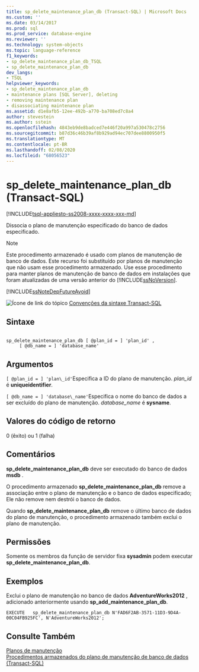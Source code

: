 ```yaml
---
title: sp_delete_maintenance_plan_db (Transact-SQL) | Microsoft Docs
ms.custom: ''
ms.date: 03/14/2017
ms.prod: sql
ms.prod_service: database-engine
ms.reviewer: ''
ms.technology: system-objects
ms.topic: language-reference
f1_keywords:
- sp_delete_maintenance_plan_db_TSQL
- sp_delete_maintenance_plan_db
dev_langs:
- TSQL
helpviewer_keywords:
- sp_delete_maintenance_plan_db
- maintenance plans [SQL Server], deleting
- removing maintenance plan
- disassociating maintenance plan
ms.assetid: d1e8afb5-12ee-492b-a770-ba708ed7c8a4
author: stevestein
ms.author: sstein
ms.openlocfilehash: 4843eb9de8badced7e446f20a997a530478c2756
ms.sourcegitcommit: b87d36c46b39af8b929ad94ec707dee8800950f5
ms.translationtype: MT
ms.contentlocale: pt-BR
ms.lasthandoff: 02/08/2020
ms.locfileid: "68056523"
---
```

# <a name="sp_delete_maintenance_plan_db-transact-sql"></a>sp_delete_maintenance_plan_db (Transact-SQL)
[!INCLUDE[tsql-appliesto-ss2008-xxxx-xxxx-xxx-md](../../includes/tsql-appliesto-ss2008-xxxx-xxxx-xxx-md.md)]

  Dissocia o plano de manutenção especificado do banco de dados especificado.  
  
> [!NOTE]  
>  Este procedimento armazenado é usado com planos de manutenção de banco de dados. Este recurso foi substituído por planos de manutenção que não usam esse procedimento armazenado. Use esse procedimento para manter planos de manutenção de banco de dados em instalações que foram atualizadas de uma versão anterior do [!INCLUDE[ssNoVersion](../../includes/ssnoversion-md.md)].  
  
 [!INCLUDE[ssNoteDepFutureAvoid](../../includes/ssnotedepfutureavoid-md.md)]  
  
 ![Ícone de link do tópico](../../database-engine/configure-windows/media/topic-link.gif "Ícone de link do tópico") [Convenções da sintaxe Transact-SQL](../../t-sql/language-elements/transact-sql-syntax-conventions-transact-sql.md)  
  
## <a name="syntax"></a>Sintaxe  
  
```  
  
sp_delete_maintenance_plan_db [ @plan_id = ] 'plan_id' ,   
     [ @db_name = ] 'database_name'   
```  
  
## <a name="arguments"></a>Argumentos  
`[ @plan_id = ] 'plan\_id'`Especifica a ID do plano de manutenção. *plan_id* é **uniqueidentifier**.  
  
`[ @db_name = ] 'database\_name'`Especifica o nome do banco de dados a ser excluído do plano de manutenção. *database_name* é **sysname**.  
  
## <a name="return-code-values"></a>Valores do código de retorno  
 0 (êxito) ou 1 (falha)  
  
## <a name="remarks"></a>Comentários  
 **sp_delete_maintenance_plan_db** deve ser executado do banco de dados **msdb** .  
  
 O procedimento armazenado **sp_delete_maintenance_plan_db** remove a associação entre o plano de manutenção e o banco de dados especificado; Ele não remove nem destrói o banco de dados.  
  
 Quando **sp_delete_maintenance_plan_db** remove o último banco de dados do plano de manutenção, o procedimento armazenado também exclui o plano de manutenção.  
  
## <a name="permissions"></a>Permissões  
 Somente os membros da função de servidor fixa **sysadmin** podem executar **sp_delete_maintenance_plan_db**.  
  
## <a name="examples"></a>Exemplos  
 Exclui o plano de manutenção no banco de dados **AdventureWorks2012** , adicionado anteriormente usando **sp_add_maintenance_plan_db**.  
  
```  
EXECUTE   sp_delete_maintenance_plan_db N'FAD6F2AB-3571-11D3-9D4A-00C04FB925FC', N'AdventureWorks2012';  
```  
  
## <a name="see-also"></a>Consulte Também  
 [Planos de manutenção](../../relational-databases/maintenance-plans/maintenance-plans.md)   
 [Procedimentos armazenados do plano de manutenção de banco de dados &#40;Transact-SQL&#41;](../../relational-databases/system-stored-procedures/database-maintenance-plan-stored-procedures-transact-sql.md)  
  
  
